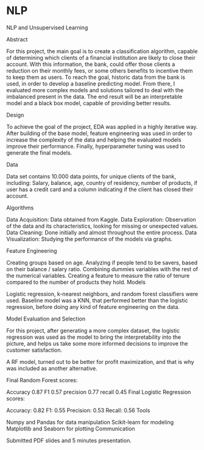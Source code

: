 # NLP
NLP and Unsupervised Learning

Abstract

For this project, the main goal is to create a classification algorithm, capable of determining which clients of a financial institution are likely to close their account. With this information, the bank, could offer those clients a reduction on their monthly fees, or some others benefits to incentive them to keep them as users. To reach the goal, historic data from the bank is used, in order to develop a baseline predicting model. From there, I evaluated more complex models and solutions tailored to deal with the imbalanced present in the data. The end result will be an interpretable model and a black box model, capable of providing better results.

Design

To achieve the goal of the project, EDA was applied in a highly iterative way. After building of the base model, feature engineering was used in order to increase the complexity of the data and helping the evaluated models improve their performance. Finally, hyperparameter tuning was used to generate the final models.

Data

Data set contains 10.000 data points, for unique clients of the bank, including: Salary, balance, age, country of residency, number of products, if user has a credit card and a column indicating if the client has closed their account.

Algorithms

Data Acquisition: Data obtained from Kaggle. Data Exploration: Observation of the data and its characteristics, looking for missing or unexpected values. Data Cleaning: Done initially and almost throughout the entire process. Data Visualization: Studying the performance of the models via graphs.

Feature Engineering

Creating groups based on age.
Analyzing if people tend to be savers, based on their balance / salary ratio.
Combining dummies variables with the rest of the numerical variables.
Creating a feature to measure the ratio of tenure compared to the number of products they hold.
Models

Logistic regression, k-nearest neighbors, and random forest classifiers were used. Baseline model was a KNN, that performed better than the logistic regression, before doing any kind of feature engineering on the data.

Model Evaluation and Selection

For this project, after generating a more complex dataset, the logistic regression was used as the model to bring the interpretability into the picture, and helps us take some more informed decisions to improve the customer satisfaction.

A RF model, turned out to be better for profit maximization, and that is why was included as another alternative.

Final Random Forest scores:

Accuracy 0.87
F1 0.57
precision 0.77
recall 0.45
Final Logistic Regression scores:

Accuracy: 0.82
F1: 0.55
Precision: 0.53
Recall: 0.56
Tools

Numpy and Pandas for data manipulation
Scikit-learn for modeling
Matplotlib and Seaborn for plotting
Communication

Submitted PDF slides and 5 minutes presentation.
